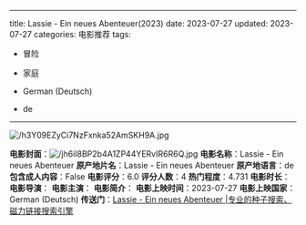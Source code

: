 
---
title: Lassie - Ein neues Abenteuer(2023)
date: 2023-07-27
updated: 2023-07-27
categories: 电影推荐
tags:

- 冒险
- 家庭

- German (Deutsch)
- de
---

<img src="https://image.tmdb.org/t/p/original/h3Y09EZyCi7NzFxnka52AmSKH9A.jpg" alt="/h3Y09EZyCi7NzFxnka52AmSKH9A.jpg" title="/h3Y09EZyCi7NzFxnka52AmSKH9A.jpg">

**电影封面**：<img src="https://image.tmdb.org/t/p/w200/jh6iI8BP2b4A1ZP44YERvIR6R6Q.jpg" alt="/jh6iI8BP2b4A1ZP44YERvIR6R6Q.jpg" title="/jh6iI8BP2b4A1ZP44YERvIR6R6Q.jpg">
**电影名称**：Lassie - Ein neues Abenteuer
**原产地片名**：Lassie - Ein neues Abenteuer
**原产地语言**：de
**包含成人内容**：False
**电影评分**：6.0
**评分人数**：4
**热门程度**：4.731
**电影时长**：
**电影导演**：
**电影主演**：
**电影简介**：
**电影上映时间**：2023-07-27
**电影上映国家**：German (Deutsch)
**传送门**：[Lassie - Ein neues Abenteuer |专业的种子搜索、磁力链接搜索引擎](https://movie.amd794.com:2083/?search=Lassie%20-%20Ein%20neues%20Abenteuer&ordering=&mode=match_phrase&page_size=10&page=1)

